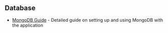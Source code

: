 ## Database

- [MongoDB Guide](./mongodb-guide.md) - Detailed guide on setting up and using MongoDB with the application 